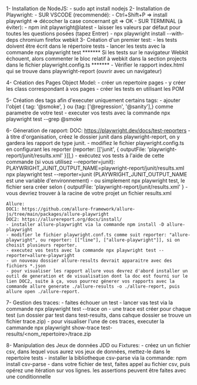 1- Installation de NodeJS:
    - sudo apt install nodejs
2- Installation de Playwright:
    - SUR VSCODE (recommendé): 
    - Ctrl+Shift+P => install playwright => décocher la case concernant git => OK
    - SUR TERMINAL (à éviter):
    - npm init playwright@latest
    - laisser les valeurs par défaut pour toutes les questions posées (tapez Entrer)
    - npx playwright install --with-deps chromium firefox webkit
3- Création d'un premier test:
    - les tests doivent être écrit dans le répertoire tests
    - lancer les tests avec la commande npx playwright test
    *******
    Si les tests sur le navigateur Webkit échouent, alors commenter le bloc relatif à webkit dans la section projects dans le fichier playwright.config.ts
    *******
    - Vérifier le rapport index.html qui se trouve dans playwright-report (ouvrir avec un navigateur)

 4- Création des Pages Object Model:
    - créer un repertoire pages
    - y créer les class correspondant à vos pages
    - créer les tests en utilisant les POM

5- Création des tags afin d'executer uniquement certains tags:
    - ajouter l'objet { tag: '@smoke', } ou {tag: ['@regression', '@sanity'],} comme parametre de votre test
    - executer vos tests avec la commande npx playwright test --grep @smoke

6- Géneration de rapport:
    DOC: https://playwright.dev/docs/test-reporters
    - à titre d'organisation, créez le dossier junit dans playwright-report, on y gardera les rapport de type junit.
    - modifiez le fichier playwright.config.ts en configurant les reporter (reporter: [['junit', { outputFile: 'playwright-report/junit/results.xml' }]],)
    - exécutez vos tests à l'aide de cette commande (si vous utilisez --reporter=junit): PLAYWRIGHT_JUNIT_OUTPUT_NAME=playwright-report/junit/results.xml npx playwright test --reporter=junit (PLAYWRIGHT_JUNIT_OUTPUT_NAME est une variable d'environnement)
    - ou simplement npx playwright test, le fichier sera créer selon { outputFile: 'playwright-report/junit/results.xml' }
    - vous devriez trouver à la racine de votre projet un fichier results.xml

    Allure:
    DOC1: https://github.com/allure-framework/allure-js/tree/main/packages/allure-playwright
    DOC2: https://allurereport.org/docs/install/
    - installer allure-playwright via la commande npm install -D allure-playwright
    - modifier le fichier playwright.conf.ts comme suit reporter: "allure-playwright", ou reporter: [["line"], ["allure-playwright"]], si on choisit plusieurs reporter.
    - executez vos tests avec la commande npx playwright test --reporter=allure-playwright
    - un nouveau dossier allure-results devrait apparaitre avec des fichiers *.json
    - pour visualiser les rapport allure vous devrez d'abord installer un outil de generation et de visualisation dont la doc est fourni sur le lien DOC2, suite à ça, vous pourrez génerer vos rapports avec la commande allure generate ./allure-results -o ./allure-report, puis allure open ./allure-report.

7- Gestion des traces:
    - faites échouer un test
    - lancer vas test via la commande npx playwright test --trace on
    - une trace est créer pour chaque test (un dossier par test dans test-results, dans cahque dossier se trouve un fichier trace.zip)
    - pour visualiser l'une de ces traces, executer la cammande npx playwright show-trace test-results/<nom_repertoire>/trace.zip

8-  Manipulation des Jeux de données JDD ou Fixtures:
    - créez un un fichier csv, dans lequel vous aurez vos jeux de données, mettez-le dans le repertoire tests
    - installer la bibliotheque csv-parse via la commande: npm install csv-parse
    - dans votre fichier de test, faites appel au fichier csv, puis opérez une itération sur vos lignes. les assertions peuvent être faites avec une conditionnelle
